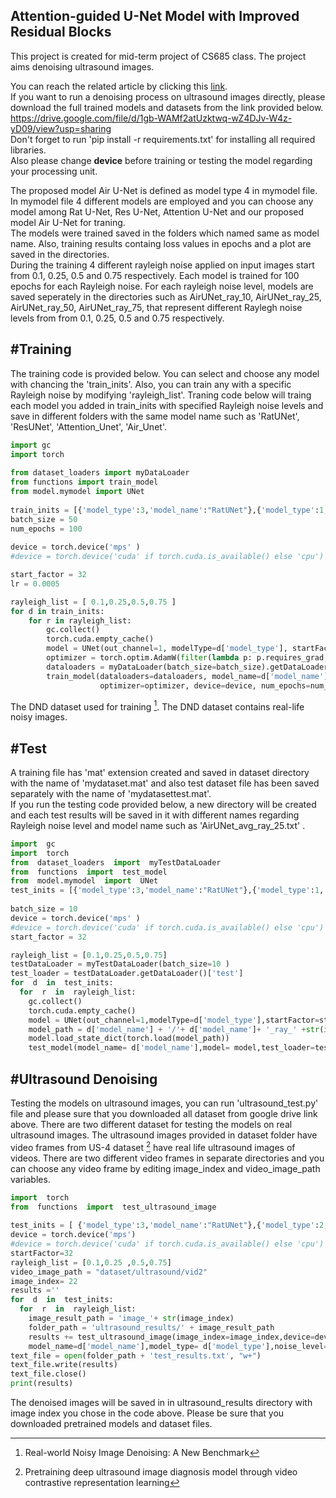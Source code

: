 
## Attention-guided U-Net Model with Improved Residual Blocks

<p> This project is created for mid-term project of CS685 class. The project aims denoising ultrasound images. <br>

You can reach the related article by clicking this [link](https://github.com/mselmangokmen/udea/blob/main/air_unet.pdf). <br>
If you want to run a denoising process on ultrasound images directly, please download the full trained models and datasets from the link provided below. <br> https://drive.google.com/file/d/1gb-WAMf2atUzktwq-wZ4DJv-W4z-yD09/view?usp=sharing <br>
Don't forget to run 'pip install -r requirements.txt' for installing all required libraries. <br>
Also please change **device** before training or testing the model regarding your processing unit.

The proposed model Air U-Net is defined as model type 4 in mymodel file. In mymodel file 4 different models are employed and you can choose any model among Rat U-Net, Res U-Net, Attention U-Net and our proposed model Air U-Net for traning. <br>
The models were trained saved in the folders which named same as model name. Also, training results containg loss values in epochs and a plot are saved in the directories. <br>
During the training 4 different rayleigh noise applied on input images start from 0.1, 0.25, 0.5 and 0.75 respectively. Each model is trained for 100 epochs for each Rayleigh noise. For each rayleigh noise level, models are saved seperately in the directories such as AirUNet_ray_10, AirUNet_ray_25, AirUNet_ray_50, AirUNet_ray_75, that represent different Raylegh noise levels from from 0.1, 0.25, 0.5 and 0.75 respectively. <br>
 ## #Training

 The training code is provided below. You can select and choose any model with chancing the 'train_inits'. Also, you can train any with a specific Rayleigh noise by modifying 'rayleigh_list'. Traning code below will traing each model you added in train_inits with specified Rayleigh noise levels and save in different folders with the same model name such as 'RatUNet', 'ResUNet', 'Attention_Unet', 'Air_Unet'. 
```python
import gc
import torch
 
from dataset_loaders import myDataLoader
from functions import train_model  
from model.mymodel import UNet
 
train_inits = [{'model_type':3,'model_name':"RatUNet"},{'model_type':1,'model_name':"ResUNet"},{'model_type':2,'model_name':"Attention_Unet"},{'model_type': 4, 'model_name': "AirUNet"}]
batch_size = 50
num_epochs = 100
 
device = torch.device('mps' )
#device = torch.device('cuda' if torch.cuda.is_available() else 'cpu')

start_factor = 32
lr = 0.0005

rayleigh_list = [ 0.1,0.25,0.5,0.75 ] 
for d in train_inits:
    for r in rayleigh_list:
        gc.collect()
        torch.cuda.empty_cache()
        model = UNet(out_channel=1, modelType=d['model_type'], startFactor=start_factor).to(device=device) 
        optimizer = torch.optim.AdamW(filter(lambda p: p.requires_grad, model.parameters()), lr=lr , weight_decay=0.0003)
        dataloaders = myDataLoader(batch_size=batch_size).getDataLoader()
        train_model(dataloaders=dataloaders, model_name=d['model_name'], noise_level=r, model=model,
                    optimizer=optimizer, device=device, num_epochs=num_epochs)
```

The DND dataset used for training [^1]. The DND dataset contains real-life noisy images.  <br>

 ## #Test
A training file has 'mat' extension created and saved in dataset directory with the name of 'mydataset.mat' and also test dataset file has been saved separately with the name of 'mydatasettest.mat'. <br>
If you run the testing code provided below, a new directory will be created and each test results will be saved in it with different names regarding Rayleigh noise level and model name such as 'AirUNet_avg_ray_25.txt' . 

```python 
import  gc 
import  torch 
from  dataset_loaders  import  myTestDataLoader 
from  functions  import  test_model 
from  model.mymodel  import  UNet 
test_inits = [{'model_type':3,'model_name':"RatUNet"},{'model_type':1,'model_name':"ResUNet"},{'model_type':2,'model_name':"Attention_Unet"},{'model_type': 4, 'model_name': "AirUNet"}]
 
batch_size = 10 
device = torch.device('mps' ) 
#device = torch.device('cuda' if torch.cuda.is_available() else 'cpu')
start_factor = 32

rayleigh_list = [0.1,0.25,0.5,0.75] 
testDataLoader = myTestDataLoader(batch_size=10 ) 
test_loader = testDataLoader.getDataLoader()['test'] 
for  d  in  test_inits: 
  for  r  in  rayleigh_list: 
    gc.collect() 
    torch.cuda.empty_cache() 
    model = UNet(out_channel=1,modelType=d['model_type'],startFactor=start_factor).to(device=device) 
    model_path = d['model_name'] + '/'+ d['model_name']+ '_ray_' +str(int(r*100)) 
    model.load_state_dict(torch.load(model_path)) 
    test_model(model_name= d['model_name'],model= model,test_loader=test_loader,noise_level =r,device= device) 
```

 ## #Ultrasound Denoising
Testing the models on ultrasound images, you can run 'ultrasound_test.py' file and please sure that you downloaded all dataset from google drive link above. There are two different dataset for testing the models on real ultrasound images. The ultrasound images provided in dataset folder have video frames from US-4 dataset [^2] have real life ultrasound images of videos. There are two different video frames in separate directories and you can choose any video frame by editing image_index and video_image_path variables. 

```python  
import  torch 
from  functions  import  test_ultrasound_image
 
test_inits = [ {'model_type':3,'model_name':"RatUNet"},{'model_type':2,'model_name':"Attention_Unet"} ,{'model_type':1,'model_name':"ResUNet"},{'model_type': 4, 'model_name': "AirUNet"}] 
device = torch.device('mps') 
#device = torch.device('cuda' if torch.cuda.is_available() else 'cpu')
startFactor=32 
rayleigh_list = [0.1,0.25 ,0.5,0.75] 
video_image_path = "dataset/ultrasound/vid2" 
image_index= 22 
results ='' 
for  d  in  test_inits: 
  for  r  in  rayleigh_list: 
    image_result_path = 'image_'+ str(image_index) 
    folder_path = 'ultrasound_results/' + image_result_path 
    results += test_ultrasound_image(image_index=image_index,device=device, 
    model_name=d['model_name'],model_type= d['model_type'],noise_level=r,startFactor=startFactor, video_image_path=video_image_path) 
text_file = open(folder_path + 'test_results.txt', "w+") 
text_file.write(results) 
text_file.close() 
print(results)
```
The denoised images will be saved in in ultrasound_results directory with image index you chose in the code above. Please be sure that you downloaded pretrained models and dataset files. 

[^1]: Real-world Noisy Image Denoising: A New Benchmark
 [^2]: Pretraining deep ultrasound image diagnosis model through video contrastive representation learning
